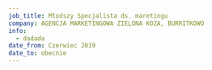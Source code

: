 ```yaml
---
job_title: Młodszy Specjalista ds. maretingu
company: AGENCJA MARKETINGOWA ZIELONA KOZA, BURRITKOWO
info:
  - dadada
date_from: Czerwiec 2019
date_to: obecnie
---
```

